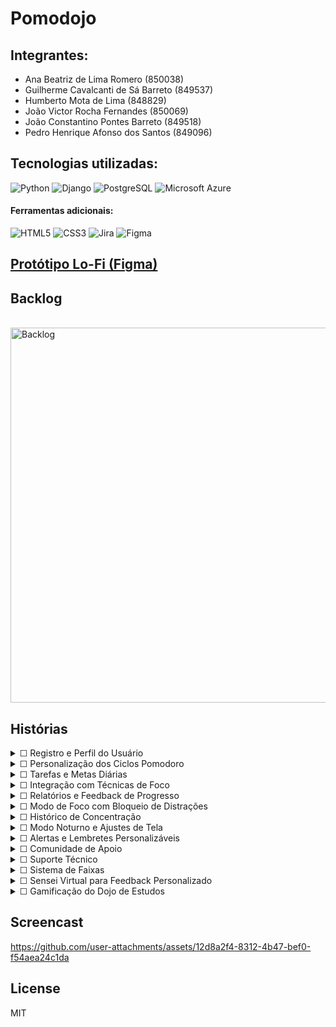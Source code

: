 # Pomodojo

## Integrantes:

- Ana Beatriz de Lima Romero (850038)
- Guilherme Cavalcanti de Sá Barreto (849537)
- Humberto Mota de Lima (848829)
- João Victor Rocha Fernandes (850069)
- João Constantino Pontes Barreto (849518)
- Pedro Henrique Afonso dos Santos (849096)

## Tecnologias utilizadas:

![Python](https://img.shields.io/badge/python-3670A0?style=for-the-badge&logo=python&logoColor=ffdd54)
![Django](https://img.shields.io/badge/django-%23092E20.svg?style=for-the-badge&logo=django&logoColor=white)
![PostgreSQL](https://img.shields.io/badge/PostgreSQL-316192?style=for-the-badge&logo=postgresql&logoColor=white)
![Microsoft Azure](https://img.shields.io/badge/microsoft%20azure-0089D6?style=for-the-badge&logo=microsoft-azure&logoColor=white)

#### Ferramentas adicionais:

![HTML5](https://img.shields.io/badge/html5-%23E34F26.svg?style=for-the-badge&logo=html5&logoColor=white)
![CSS3](https://img.shields.io/badge/css3-%231572B6.svg?style=for-the-badge&logo=css3&logoColor=white)
![Jira](https://img.shields.io/badge/Jira-0052CC?style=for-the-badge&logo=Jira&logoColor=white)
![Figma](https://img.shields.io/badge/figma-%23F24E1E.svg?style=for-the-badge&logo=figma&logoColor=white)

## [Protótipo Lo-Fi (Figma)](https://www.figma.com/proto/RkFcA2CyM8ZrPGlNXGCUvg/Projeto-Ana-Bia?node-id=6-24&t=PlooXrvCs5Y24Ol0-1)

## Backlog

<br>

  <img src="https://github.com/user-attachments/assets/5279ffe4-b0c9-4282-aa29-c8f8aeb3aa49" alt="Backlog" width="600">

<br>

## Histórias

<details>
  <summary>&#x2610; Registro e Perfil do Usuário</summary>
  <br>
  
  __História__: "Como usuário registrado, eu gostaria de criar um perfil personalizado onde pudesse registrar minhas preferências, desafios específicos como TDAH, e metas de estudo, além de monitorar meu progresso ao longo do tempo."

  <br>
  
  __Cartão__: Registro e Perfil do Usuário

  <br>
  
  __Conversa__: Definição das preferências e desafios específicos. Estabelecimento de metas de estudo e acompanhamento do progresso. Implementação de atualizações contínuas no perfil.
  
  <br>

  __Confirmação__: Para que o perfil personalizado esteja funcionando corretamente, você deve ter registrado suas preferências, desafios e metas de estudo. O sistema deve estar monitorando e atualizando seu progresso regularmente com base nas informações fornecidas.
  
  <br>
</details>

<details>
  <summary>&#x2610; Personalização dos Ciclos Pomodoro</summary>
  <br>
  
  __História__: "Como usuário, eu gostaria de personalizar a duração dos ciclos de trabalho e pausas do Pomodoro, incluindo a possibilidade de adicionar períodos de descanso prolongado."

  <br>
  
  __Cartão__: Personalização dos Ciclos Pomodoro
  
  <br>
  
  __Conversa__: Definição da duração dos períodos de trabalho e pausas. Configuração de períodos de descanso prolongado. Ajuste das preferências conforme necessidade pessoal.
  
  <br>
  
  __Confirmação__: Para que a personalização dos ciclos Pomodoro esteja funcionando, você deve ter configurado corretamente a duração dos períodos de trabalho e pausas, bem como qualquer período de descanso prolongado. As novas configurações devem estar ativas durante os ciclos de estudo.

  <br>

  __Sketch__:
  
  <img src="https://github.com/user-attachments/assets/499d180c-fdeb-4e55-815c-ceee20624bb1" alt="Personalização dos Ciclos Pomodoro" width="300">

  <br>
</details>

<details>
  <summary>&#x2610; Tarefas e Metas Diárias</summary>
  <br>
  
  __História__: "Como usuário, eu gostaria de criar e gerenciar listas de tarefas, definir prioridades e estabelecer metas diárias ou semanais para manter meu foco e organização."

  <br>
  
  __Cartão__: Gerenciamento de Tarefas e Metas
  
  <br>
  
  __Conversa__: Criação de listas de tarefas e definição de prioridades. Estabelecimento de metas diárias e semanais. Implementação de funcionalidades para marcar tarefas concluídas.
  
  <br>
  
  __Confirmação__: Para que a funcionalidade de tarefas e metas diárias esteja funcionando corretamente, você deve ter criado suas listas de tarefas e definido as prioridades. Além disso, as metas diárias ou semanais devem estar visíveis e atualizadas conforme as tarefas são marcadas como concluídas.

  <br>

  __Sketch__:
  
  <img src="https://github.com/user-attachments/assets/8e6561a4-6660-48cb-b352-2c9d6a68b35d" alt="Metas Diárias" width="300">

  <br>
</details>

<details>
  <summary>&#x2610; Integração com Técnicas de Foco</summary>
  <br>
  
  __História__: "Como usuário, eu gostaria de utilizar sons de fundo calmantes ou ruído branco para melhorar minha concentração durante os ciclos de estudo."

  <br>
  
  __Cartão__: Integração de Técnicas de Foco
  
  <br>
  
  __Conversa__: Seleção de sons de fundo ou ruído branco para concentração. Ajuste das opções de áudio durante os ciclos de estudo. Implementação de controles de volume e seleção de preferências.

  <br>
  
  __Confirmação__: Para que a integração com técnicas de foco funcione, você deve ter selecionado e ativado os sons de fundo desejadas ou ruído branco. O áudio deve estar ajustado de acordo com suas preferências e ser reproduzido durante os ciclos de estudo.

  <br>
  
  __Sketch__:

  <img src="https://github.com/user-attachments/assets/a8982860-5819-4bc8-a77d-b99f08ff2562" alt="Integração de Técnicas de Foco" width="300">

  <br>
</details>

<details>
  <summary>&#x2610; Relatórios e Feedback de Progresso</summary>
  <br>
  
  __História__: "Como usuário, eu gostaria de receber relatórios detalhados sobre o tempo gasto em cada tarefa e o progresso em relação às minhas metas, além de receber feedback positivo para me manter motivado."

  <br>
  
  __Cartão__: Relatórios e Feedback de Progresso
  
  <br>
  
  __Conversa__: Geração de relatórios detalhados sobre tempo e progresso. Implementação de feedback positivo para motivação. Visualização de métricas e análise de desempenho.

  <br>
  
  __Confirmação__: Para que os relatórios e o feedback de progresso estejam funcionando corretamente, o sistema deve estar gerando relatórios detalhados com base no tempo gasto em cada tarefa e no progresso em relação às metas. O feedback positivo deve ser fornecido para ajudar a manter a motivação.

  <br>
  
  __Sketch__:

  <img src="https://github.com/user-attachments/assets/a5d593c1-4d6a-4d3c-b364-0818dd7de83f" alt="Relatórios e Feedback de Progresso" width="300">

  <br>
</details>

<details>
  <summary>&#x2610; Modo de Foco com Bloqueio de Distrações</summary>
  <br>
  
  __História__: "Como usuário, eu gostaria de ativar um modo de foco que bloqueie notificações e o acesso a aplicativos que possam me distrair durante os ciclos de Pomodoro."

  <br>
  
  __Cartão__: Modo de Foco com Bloqueio de Distrações
  
  <br>
  
  __Conversa__: Ativação do modo de foco para bloquear notificações e acesso a aplicativos distraidores. Configuração das opções de bloqueio e personalização das regras.

  <br>
  
  __Confirmação__: Para que o modo de foco com bloqueio de distrações esteja funcionando, as notificações devem estar desativadas e o acesso a aplicativos distraidores deve estar bloqueado durante os ciclos de Pomodoro.

  <br>
</details>

<details>
  <summary>&#x2610; Histórico de Concentração</summary>
  <br>
  
  __História__: "Como usuário, eu gostaria de registrar e revisar momentos específicos do dia em que me senti mais concentrado ou distraído, para identificar padrões e ajustar minha rotina de estudo."

  <br>
  
  __Cartão__: Registro e Revisão do Histórico de Concentração
  
  <br>
  
  __Conversa__: Registro de momentos de alta e baixa concentração. Revisão e análise dos padrões. Ajuste da rotina de estudo com base nas observações.

  <br>
  
  __Confirmação__: Para que o histórico de concentração funcione corretamente, você deve registrar os momentos específicos de concentração e distração. O sistema deve estar armazenando essas informações para que você possa revisar e identificar padrões.

  <br>

  __Sketch__:

  <img src="https://github.com/user-attachments/assets/e61a3370-caf4-4a6b-aed1-f27293a2ed25" alt="Histórico de Concentração" width="300">

  <br>
</details>

<details>
  <summary>&#x2610; Modo Noturno e Ajustes de Tela</summary>
  <br>
  
  __História__: "Como usuário, eu gostaria de ajustar o brilho, contraste e tema do aplicativo para o modo noturno ou de leitura, a fim de reduzir a fadiga ocular durante o uso prolongado."

  <br>
  
  __Cartão__: Modo Noturno e Ajustes de Tela
  
  <br>
  
  __Conversa__: Configuração do brilho, contraste e tema para modo noturno ou de leitura. Ajuste das opções para reduzir a fadiga ocular. Implementação de ajustes automáticos conforme a preferência.

  <br>
  
  __Confirmação__: Para que o modo noturno e os ajustes de tela estejam funcionando corretamente, você deve ter configurado o brilho, contraste e tema de acordo com suas preferências. O aplicativo deve refletir essas configurações para reduzir a fadiga ocular durante o uso prolongado.

  <br>
</details>

<details>
  <summary>&#x2610; Alertas e Lembretes Personalizáveis</summary>
  <br>
  
  __História__: "Como usuário, eu gostaria de configurar alertas e lembretes personalizáveis que me avisem sobre o início e fim dos ciclos de Pomodoro. Quero ter a opção de escolher tons ou sons suaves para evitar sobrecarga sensorial."

  <br>
  
  __Cartão__: Alertas e Lembretes Personalizáveis
  
  <br>
  
  __Conversa__: Configuração dos alertas e lembretes para o início e fim dos ciclos de Pomodoro. Escolha de tons ou sons suaves. Ajuste das configurações para atender às necessidades sensoriais individuais.

  <br>
  
  __Confirmação__: Para que os alertas e lembretes personalizáveis estejam funcionando corretamente, você deve ter configurado as notificações para o início e fim dos ciclos de Pomodoro com os tons ou sons suaves escolhidos. As notificações devem ser enviadas conforme configurado, ajudando a evitar sobrecarga sensorial.

  <br>
</details>

<details>
  <summary>&#x2610; Comunidade de Apoio</summary>
  <br>
  
  __História__: "Como usuário, eu gostaria de acessar uma comunidade dentro do aplicativo onde eu possa compartilhar dicas, experiências e incentivar outros usuários, promovendo apoio mútuo."

  <br>
  
  __Cartão__: Comunidade de Apoio e Compartilhamento
  
  <br>
  
  __Conversa__: Criação de uma comunidade de usuários dentro do aplicativo para compartilhamento de dicas e experiências, participação em discussões e incentivo mútuo entre os membros. Organização da comunidade para facilitar a navegação e interação entre os usuários.

  <br>
  
  __Confirmação__: Para que a comunidade de apoio esteja funcionando corretamente, o usuário deve ser capaz de participar de discussões, compartilhar suas experiências e interagir com postagens de outros usuários. A interface deve ser intuitiva e promover um ambiente de troca de conhecimento e incentivo.
  
  <br>
</details>

<details>
  <summary>&#x2610; Suporte Técnico</summary>
  <br>
  
  __História__: "Como usuário, eu gostaria de acessar uma área de suporte dentro do aplicativo para esclarecer dúvidas, relatar problemas e receber ajuda com o funcionamento do aplicativo."
  
  <br>
  
  __Cartão__: Suporte Técnico para Dúvidas e Problemas
  
  <br>
  
  __Conversa__: Implementação de um sistema de suporte técnico para dúvidas e resolução de problemas relacionados ao aplicativo. Comunicação clara e eficiente entre usuários e equipe de suporte. Sistema de acompanhamento de tickets para monitoramento do status de solicitações.

  <br>
  
  __Confirmação__: Para que o suporte técnico esteja funcionando corretamente, o usuário deve ser capaz de acessar facilmente uma área dedicada a dúvidas e problemas, enviar tickets de suporte e receber respostas claras e eficientes. O sistema deve permitir acompanhamento do status das solicitações de forma simples.

  <br>
</details>

<details>
  <summary>&#x2610; Sistema de Faixas</summary>
  <br>
  
  __História__: "Como usuário, eu gostaria de avançar em um sistema de 'faixas' no dojo de estudos, com base no meu desempenho e progresso, para ter uma representação clara da minha evolução."
  
  <br>
  
  __Cartão__: Sistema de Faixas para o Dojo de Estudos
  
  <br>
  
  __Conversa__: Implementação de um sistema de faixas (como branca, azul, preta) baseado no tempo de estudo e nas metas alcançadas. Progresso visualizado através do sistema de faixas, incentivando o aprendizado contínuo.

  <br>
  
  __Confirmação__: Para que o sistema de faixas esteja funcionando corretamente, o aplicativo deve monitorar o progresso do usuário, e a progressão de faixas deve ser clara e baseada no tempo de estudo e nas metas atingidas. O usuário deve poder visualizar sua faixa atual e acompanhar o próximo nível a ser alcançado.

  <br>
</details>

<details>
  <summary>&#x2610; Sensei Virtual para Feedback Personalizado</summary>
  <br>
  
  __História__: "Como usuário, eu gostaria de receber feedback personalizado de um 'sensei' virtual no dojo de estudos, que me guie e motive com base no meu desempenho e progresso, para me ajudar a melhorar constantemente."
  
  <br>
  
  __Cartão__: Sensei Virtual para Feedback Personalizado
  
  <br>
  
  __Conversa__: Criação de um sensei virtual que fornece feedback personalizado sobre o desempenho do usuário, destacando áreas de melhoria e comemorando metas alcançadas. O sensei deve oferecer dicas, motivação e orientações para manter o usuário engajado e focado no progresso.

  <br>
  
  __Confirmação__: Para que o sensei virtual funcione corretamente, ele deve ser capaz de monitorar o progresso do usuário e fornecer feedback relevante e motivador, destacando pontos fortes, áreas de melhoria e sugerindo novos desafios. O feedback deve ser dinâmico e adaptado ao desempenho atual do usuário, promovendo um acompanhamento contínuo e personalizado.

  <br>
</details>

<details>
  <summary>&#x2610; Gamificação do Dojo de Estudos</summary>
  <br>
  
  __História__: "Como usuário, eu gostaria de ter elementos de gamificação no dojo de estudos, como conquistas, pontos e recompensas, para tornar minha jornada de aprendizado mais envolvente e divertida."
  
  <br>
  
  __Cartão__: Gamificação no Dojo de Estudos
  
  <br>
  
  __Conversa__: Implementação de elementos de gamificação, como conquistas desbloqueáveis, sistema de pontos, níveis e recompensas. Cada tarefa concluída e meta alcançada resulta em pontos que contribuem para o progresso, permitindo desbloquear novas conquistas e recompensas que incentivam a continuidade dos estudos.

  <br>
  
  __Confirmação__: Para que a gamificação esteja funcionando corretamente, o sistema deve recompensar o usuário com pontos por cada tarefa realizada e meta atingida. As conquistas devem ser desbloqueáveis com base no desempenho, e o usuário deve visualizar claramente seu progresso e recompensas, incentivando o engajamento contínuo no dojo de estudos.

  <br>
</details>

## Screencast

https://github.com/user-attachments/assets/12d8a2f4-8312-4b47-bef0-f54aea24c1da

## License

MIT
